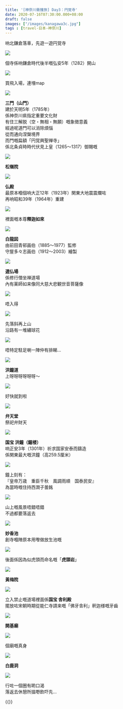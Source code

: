 ```yaml
---
title: '[神奈川衝撞旅] Day3：円覚寺'
date: 2020-07-16T07:30:00.000+08:00
draft: false
images: ["/images/kanagawa3c.jpg"]
tags : [travel-日本-神奈川]
---
```


响北鎌倉落車，先遊一遊円覚寺  

![](/images/kanagawa3c1.jpg)

個寺係响鎌倉時代後半嘅弘安5年（1282）開山

![](/images/kanagawa3c2.jpg)

買飛入場，連埋map

![](/images/kanagawa3c3.jpg)

**三門（山門）**  
建於天明5年（1785年）  
係神奈川県指定重要文化財  
有住三解脱（空・無相・無願）嘅象徴意義  
經過呢道門可以消除煩惱  
從而通向涅槃境界  
而門嘅扁額「円覚興聖禅寺」  
係北条貞時時代伏見上皇（1265〜1317）御賜嘅  

![](/images/kanagawa3c4.jpg)

**松嶺院**

![](/images/kanagawa3c.jpg)

**仏殿**  
最原本嗰個响大正12年（1923年）関東大地震震爛咗  
再响昭和39年（1964年）重建  

![](/images/kanagawa3c5.jpg)

裡面嘅本尊**釋迦如來**

![](/images/kanagawa3c6.jpg)

**白龍図**  
由前田青邨画伯（1885〜1977）監修  
守屋多々志画伯（1912〜2003）繪製

![](/images/kanagawa3c7.jpg)

**選仏場**  
係修行僧坐禅道場  
內有薬師如来像同大慈大悲観世音菩薩像

![](/images/kanagawa3c8.jpg)

唔入得

![](/images/kanagawa3c9.jpg)

先落斜再上山  
沿路有一堆繡球花

![](/images/kanagawa3c10.jpg)

唔特定駐足喇一陣仲有排睇...

![](/images/kanagawa3c11.jpg)

**洪鐘道**  
上呀呀呀呀呀呀～

![](/images/kanagawa3c12.jpg)

好快就到啦

![](/images/kanagawa3c13.jpg)

**弁天堂**  
祭祀弁財天

![](/images/kanagawa3c15.jpg)

**国宝 洪鐘（鐘楼）**  
响正安3年（1301年）祈求国家安泰而鑄造    
係関東最大嘅洪鐘（高259.5厘米）

![](/images/kanagawa3c14.jpg)

鐘上刻有：  
『皇帝万歳　重臣千秋　風調雨順　国泰民安』  
為當時嘅住持西澗子曇銘

![](/images/kanagawa3c16.jpg)

山上嘅風景唔錯唔錯  
不過都要落返去

![](/images/kanagawa3c17.jpg)

**妙香池**  
創寺嗰陣原本用嚟做放生池嘅

![](/images/kanagawa3c18.jpg)

後面係因為似虎頭而命名嘅「**虎頭岩**」  

![](/images/kanagawa3c19.jpg)

**黃梅院**

![](/images/kanagawa3c20.jpg)

立入禁止嘅道場裡面係**国宝 舎利殿**  
擺放咗宋朝時期從能仁寺請来嘅「佛牙舎利」釈迦様嘅牙齒

![](/images/kanagawa3c21.jpg)

**開基廟**

![](/images/kanagawa3c22.jpg)

個廟嘅真身

![](/images/kanagawa3c23.jpg)

**白鹿洞**

![](/images/kanagawa3c24.jpg)

行咗一個圈有啲口渴  
落返去休憩所搵嘢飲吓先...


{{<kanagawa>}}
